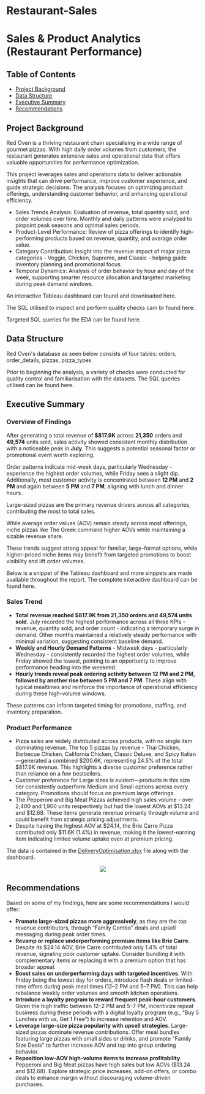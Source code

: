 # Restaurant-Sales

# Sales & Product Analytics (Restaurant Performance)
## Table of Contents
- [Project Background](#project-background)
- [Data Structure](#data-structure)
- [Executive Summary](#executive-summary)
- [Recommendations](#recommendations)


## Project Background
Red Oven is a thriving restaurant chain specialising in a wide range of gourmet pizzas. With high daily order volumes from customers, the restaurant generates extensive sales and operational data that offers valuable opportunities for performance optimization.

This project leverages sales and operations data to deliver actionable insights that can drive performance, improve customer experience, and guide strategic decisions. The analysis focuses on optimizing product offerings, understanding customer behavior, and enhancing operational efficiency.

- Sales Trends Analysis: Evaluation of revenue, total quantity sold, and order volumes over time. Monthly and daily patterns were analyzed to pinpoint peak seasons and optimal sales periods.
- Product-Level Performance: Review of pizza offerings to identify high-performing products based on revenue, quantity, and average order value.
- Category Contribution: Insight into the revenue impact of major pizza categories - Veggie, Chicken, Supreme, and Classic - helping guide inventory planning and promotional focus.
- Temporal Dynamics: Analysis of order behavior by hour and day of the week, supporting smarter resource allocation and targeted marketing during peak demand windows.

An interactive Tableau dashboard can found and downloaded here.

The SQL utilised to inspect and perform quality checks cam br found here.

Targeted SQL queries for the EDA can be found here.

## Data Structure
Red Oven's database as seen below consists of four tables: orders, order_details, pizzas, pizza_types

Prior to beginning the analysis, a variety of checks were conducted for quality control and familiarisation with the datasets. The SQL queries utilised can be found here.

## Executive Summary
### Overview of Findings
After generating a total revenue of **$817.9K** across **21,350** orders and **49,574** units sold, sales activity showed consistent monthly distribution with a noticeable peak in **July**. This suggests a potential seasonal factor or promotional event worth exploring.

Order patterns indicate mid-week days, particularly Wednesday - experience the highest order volumes, while Friday sees a slight dip. Additionally, most customer activity is concentrated between **12 PM** and **2 PM** and again between **5 PM** and **7 PM**, aligning with lunch and dinner hours.

Large-sized pizzas are the primary revenue drivers across all categories, contributing the most to total sales.

While average order values (AOV) remain steady across most offerings, niche pizzas like The Greek command higher AOVs while maintaining a sizable revenue share.

These trends suggest strong appeal for familiar, large-format options, while higher-priced niche items may benefit from targeted promotions to boost visibility and lift order volumes.

Below is a snippet of the Tableau dashboard and more sinppets are made available throughout the report. The complete interactive dashboard can be found here.

### Sales Trend
- **Total revenue reached $817.9K from 21,350 orders and 49,574 units sold**. July recorded the highest performance across all three KPIs - revenue, quantity sold, and order count - 
 indicating a temporary surge in demand. Other months maintained a relatively steady performance with minimal variation, suggesting consistent baseline demand.
- **Weekly and Hourly Demand Patterns** - Midweek days - particularly Wednesday - consistently recorded the highest order volumes, while Friday showed the lowest, pointing to an opportunity to improve performance heading into the weekend.
- **Hourly trends reveal peak ordering activity between 12 PM and 2 PM, followed by another rise between 5 PM and 7 PM**. These align with typical mealtimes and reinforce the importance of operational efficiency during these high-volume windows.

These patterns can inform targeted timing for promotions, staffing, and inventory preparation.

### Product Performance
- Pizza sales are widely distributed across products, with no single item dominating revenue. The top 5 pizzas by revenue - Thai Chicken, Barbecue Chicken, California Chicken, Classic Deluxe, and Spicy Italian—generated a combined $200.6K, representing 24.5% of the total $817.9K revenue. This highlights a diverse customer preference rather than reliance on a few bestsellers.
- Customer preference for Large sizes is evident—products in this size tier consistently outperform Medium and Small options across every category. Promotions should focus on premium large offerings.
- The Pepperoni and Big Meat Pizzas achieved high sales volume - over 2,400 and 1,900 units respectively but had the lowest AOVs at $13.24 and $12.68. These items generate revenue primarily through volume and could benefit from strategic pricing adjustments.
- Despite having the highest AOV at $24.14, the Brie Carre Pizza contributed only $11.6K (1.4%) in revenue, making it the lowest-earning item indicating limited volume uptake even at premium pricing.

The data is contained in the [DeliveryOptimisation.xlsx](DeliveryOptimisation.xlsx) file along with the dashboard.

<p align="center">
  <img src="OptimisationDashboard.png">
</p>
  
## Recommendations
Based on some of my findings, here are some recommendations I would offer:

- **Promote large-sized pizzas more aggressively**, as they are the top revenue contributors, through “Family Combo” deals and upsell messaging during peak order times.
- **Revamp or replace underperforming premium items like Brie Carre**. Despite its $24.14 AOV, Brie Carre contributed only 1.4% of total revenue, signaling poor customer uptake. Consider bundling it with complementary items or replacing it with a premium option that has broader appeal.
- **Boost sales on underperforming days with targeted incentives**. With Friday being the lowest day for orders, introduce flash deals or limited-time offers during peak meal times (12–2 PM and 5–7 PM). This can help rebalance weekly order volumes and smooth kitchen operations.
- **Introduce a loyalty program to reward frequent peak-hour customers**. Given the high traffic between 12–2 PM and 5–7 PM, incentivize repeat business during these periods with a digital loyalty program (e.g., “Buy 5 Lunches with us, Get 1 Free”) to increase retention and AOV.
- **Leverage large-size pizza popularity with upsell strategies**. Large-sized pizzas dominate revenue contributions. Offer meal bundles featuring large pizzas with small sides or drinks, and promote "Family Size Deals" to further increase AOV and tap into group ordering behavior.
- **Reposition low-AOV high-volume items to increase profitability**. Pepperoni and Big Meat pizzas have high sales but low AOVs ($13.24 and $12.68). Explore strategic price increases, add-on offers, or combo deals to enhance margin without discouraging volume-driven purchases.
